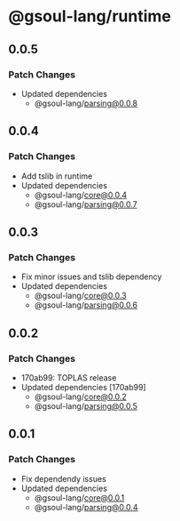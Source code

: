 # @gsoul-lang/runtime

## 0.0.5

### Patch Changes

- Updated dependencies
  - @gsoul-lang/parsing@0.0.8

## 0.0.4

### Patch Changes

- Add tslib in runtime
- Updated dependencies
  - @gsoul-lang/core@0.0.4
  - @gsoul-lang/parsing@0.0.7

## 0.0.3

### Patch Changes

- Fix minor issues and tslib dependency
- Updated dependencies
  - @gsoul-lang/core@0.0.3
  - @gsoul-lang/parsing@0.0.6

## 0.0.2

### Patch Changes

- 170ab99: TOPLAS release
- Updated dependencies [170ab99]
  - @gsoul-lang/core@0.0.2
  - @gsoul-lang/parsing@0.0.5

## 0.0.1

### Patch Changes

- Fix dependendy issues
- Updated dependencies
  - @gsoul-lang/core@0.0.1
  - @gsoul-lang/parsing@0.0.4
